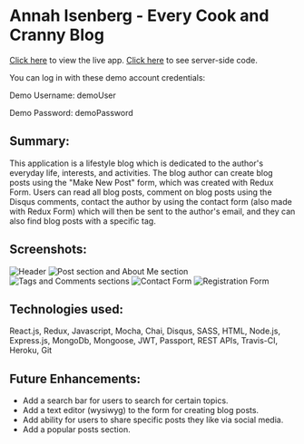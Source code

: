 # Annah Isenberg - Every Cook and Cranny Blog

[Click here](https://aqueous-springs-80005.herokuapp.com/) to view the live app. [Click here](https://github.com/annahisenberg/react-capstone-api) to see server-side code. 

You can log in with these demo account credentials: 


Demo Username: demoUser


Demo Password: demoPassword

## Summary:
This application is a lifestyle blog which is dedicated to the author's everyday life, interests, and activities. The blog author can create blog posts using the "Make New Post" form, which was created with Redux Form. Users can read all blog posts, comment on blog posts using the Disqus comments, contact the author by using the contact form (also made with Redux Form) which will then be sent to the author's email, and they can also find blog posts with a specific tag. 

## Screenshots:
![Header](https://github.com/annahisenberg/react-capstone-client/blob/master/Screen%20Shot%202018-10-22%20at%2012.00.37%20PM.png)
![Post section and About Me section](https://github.com/annahisenberg/react-capstone-client/blob/master/Screen%20Shot%202018-10-22%20at%2012.00.58%20PM.png)
![Tags and Comments sections](https://github.com/annahisenberg/react-capstone-client/blob/master/Screen%20Shot%202018-10-22%20at%2012.01.19%20PM.png)
![Contact Form](https://github.com/annahisenberg/react-capstone-client/blob/master/Screen%20Shot%202018-10-22%20at%2012.01.37%20PM.png)
![Registration Form](https://github.com/annahisenberg/react-capstone-client/blob/master/Screen%20Shot%202018-10-22%20at%2012.01.57%20PM.png)
      

## Technologies used:
React.js, Redux, Javascript, Mocha, Chai, Disqus, SASS, HTML, Node.js, Express.js, MongoDb, Mongoose, JWT, Passport, REST APIs, Travis-CI, Heroku, Git

## Future Enhancements:
- Add a search bar for users to search for certain topics.
- Add a text editor (wysiwyg) to the form for creating blog posts. 
- Add ability for users to share specific posts they like via social media. 
- Add a popular posts section.
